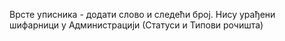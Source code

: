 Врсте уписника - додати слово и следећи број.
Нису урађени шифарници у Администрацији (Статуси и Типови рочишта)
